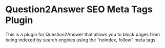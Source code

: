 # Question2Answer SEO Meta Tags Plugin

This is a plugin for Question2Answer that allows you to block pages from being indexed by search engines using the “noindex, follow” meta tags.
